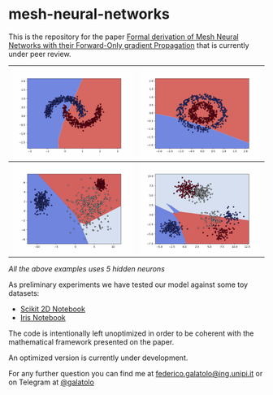 # mesh-neural-networks

This is the repository for the paper [Formal derivation of Mesh Neural Networks with their Forward-Only gradient Propagation](https://arxiv.org/abs/1905.06684) that is currently under peer review.


| ![](examples/moons_training.gif) | ![](examples/circles_training.gif) |
| --- | --- |
| ![](examples/blobs_training.gif)   | ![](examples/blobs2_training.gif) |

_All the above examples uses 5 hidden neurons_

As preliminary experiments we have tested our model against some toy datasets:
* [Scikit 2D Notebook](https://github.com/galatolofederico/mesh-neural-networks/blob/master/examples/Scikit%202D%20Mesh%20Neural%20Network.ipynb)
* [Iris Notebook](https://github.com/galatolofederico/mesh-neural-networks/blob/master/examples/Iris%20Mesh%20Neural%20Network.ipynb)

The code is intentionally left unoptimized in order to be coherent with the mathematical framework presented on the paper.

An optimized version is currently under development.

For any further question you can find me at [federico.galatolo@ing.unipi.it](mailto:federico.galatolo@ing.unipi.it) or on Telegram at [@galatolo](https://t.me/galatolo)